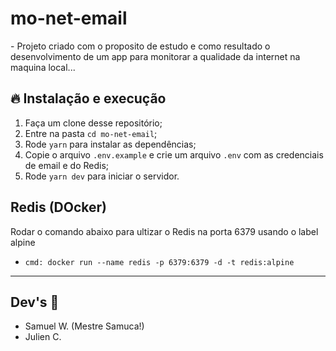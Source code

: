 # mo-net-email
<p align="left">
- Projeto criado com o proposito de estudo e como resultado o desenvolvimento de um app para monitorar a qualidade da internet na maquina local...
</p>

## 🔥 Instalação e execução

1. Faça um clone desse repositório;
2. Entre na pasta `cd mo-net-email`;
3. Rode `yarn` para instalar as dependências;
4. Copie o arquivo `.env.example` e crie um arquivo `.env` com as credenciais de email e do Redis;
7. Rode `yarn dev` para iniciar o servidor.

##  Redis (DOcker)
  Rodar o comando abaixo para ultizar o Redis na porta 6379 usando o label alpine
  - `cmd: docker run --name redis -p 6379:6379 -d -t redis:alpine`


---

##  Dev's 👨
- Samuel W. (Mestre Samuca!)
- Julien C.
